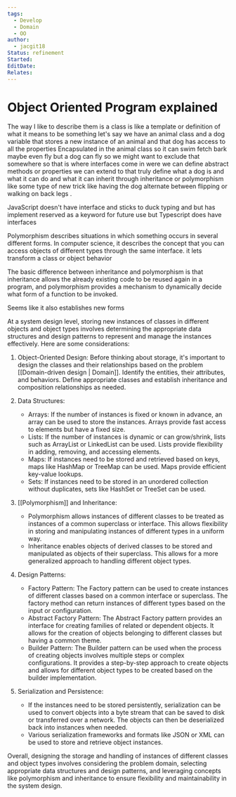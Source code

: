 ```yaml
---
tags:
  - Develop
  - Domain
  - OO
author:
  - jacgit18
Status: refinement
Started: 
EditDate: 
Relates:
---
```

# Object Oriented Program explained 

The way I like to describe them is a class is like a template or definition of what it means to be something let's say we have an animal class and a dog variable that stores a new instance of an animal and that dog has access to all the properties Encapsulated in the animal class so it can swim fetch bark maybe even fly but a dog can fly so we might want to exclude that somewhere so that is where interfaces come in were we can define abstract methods or properties we can extend to that truly define what a dog is and what it can do and what it can inherit through inheritance or polymorphism like some type of new trick like having the dog alternate between flipping or walking on back legs . 

JavaScript doesn't have interface and sticks to duck typing and but has implement reserved as a keyword for future use but Typescript does have interfaces 

Polymorphism describes situations in which something occurs in several different forms. In computer science, it describes the concept that you can access objects of different types through the same interface. it lets transform a class or object behavior  

The basic difference between inheritance and polymorphism is that inheritance allows the already existing code to be reused again in a program, and polymorphism provides a mechanism to dynamically decide what form of a function to be invoked. 

Seems like it also establishes new forms 





At a system design level, storing new instances of classes in different objects and object types involves determining the appropriate data structures and design patterns to represent and manage the instances effectively. Here are some considerations:

1. Object-Oriented Design: Before thinking about storage, it's important to design the classes and their relationships based on the problem [[Domain-driven design | Domain]]. Identify the entities, their attributes, and behaviors. Define appropriate classes and establish inheritance and composition relationships as needed.

2. Data Structures:
   - Arrays: If the number of instances is fixed or known in advance, an array can be used to store the instances. Arrays provide fast access to elements but have a fixed size.
   - Lists: If the number of instances is dynamic or can grow/shrink, lists such as ArrayList or LinkedList can be used. Lists provide flexibility in adding, removing, and accessing elements.
   - Maps: If instances need to be stored and retrieved based on keys, maps like HashMap or TreeMap can be used. Maps provide efficient key-value lookups.
   - Sets: If instances need to be stored in an unordered collection without duplicates, sets like HashSet or TreeSet can be used.

3. [[Polymorphism]] and Inheritance:
   - Polymorphism allows instances of different classes to be treated as instances of a common superclass or interface. This allows flexibility in storing and manipulating instances of different types in a uniform way.
   - Inheritance enables objects of derived classes to be stored and manipulated as objects of their superclass. This allows for a more generalized approach to handling different object types.

4. Design Patterns:
   - Factory Pattern: The Factory pattern can be used to create instances of different classes based on a common interface or superclass. The factory method can return instances of different types based on the input or configuration.
   - Abstract Factory Pattern: The Abstract Factory pattern provides an interface for creating families of related or dependent objects. It allows for the creation of objects belonging to different classes but having a common theme.
   - Builder Pattern: The Builder pattern can be used when the process of creating objects involves multiple steps or complex configurations. It provides a step-by-step approach to create objects and allows for different object types to be created based on the builder implementation.

5. Serialization and Persistence:
   - If the instances need to be stored persistently, serialization can be used to convert objects into a byte stream that can be saved to disk or transferred over a network. The objects can then be deserialized back into instances when needed.
   - Various serialization frameworks and formats like JSON or XML can be used to store and retrieve object instances.

Overall, designing the storage and handling of instances of different classes and object types involves considering the problem domain, selecting appropriate data structures and design patterns, and leveraging concepts like polymorphism and inheritance to ensure flexibility and maintainability in the system design.